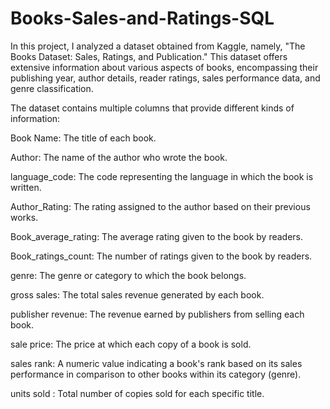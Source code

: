 # Books-Sales-and-Ratings-SQL
In this project, I analyzed a dataset obtained from Kaggle, namely, "The Books Dataset: Sales, Ratings, and Publication." This dataset offers extensive information about various aspects of books, encompassing their publishing year, author details, reader ratings, sales performance data, and genre classification.

The dataset contains multiple columns that provide different kinds of information:

Book Name: The title of each book.

Author: The name of the author who wrote the book.

language_code: The code representing the language in which the book is written.

Author_Rating: The rating assigned to the author based on their previous works.

Book_average_rating: The average rating given to the book by readers.

Book_ratings_count: The number of ratings given to the book by readers.

genre: The genre or category to which the book belongs.

gross sales: The total sales revenue generated by each book.

publisher revenue: The revenue earned by publishers from selling each book.

sale price: The price at which each copy of a book is sold.

sales rank: A numeric value indicating a book's rank based on its sales performance in comparison to other books within its category (genre).

units sold : Total number of copies sold for each specific title.


